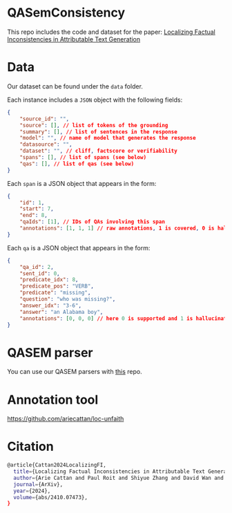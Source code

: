 # QASemConsistency

This repo includes the code and dataset for the paper: [Localizing Factual Inconsistencies in Attributable Text Generation](https://arxiv.org/abs/2410.07473)


# Data

Our dataset can be found under the `data` folder. 

Each instance includes a `JSON` object with the following fields:
```json
{
    "source_id": "",
    "source": [], // list of tokens of the grounding 
    "summary": [], // list of sentences in the response
    "model": "", // name of model that generates the response
    "datasource": "", 
    "dataset": "", // cliff, factscore or verifiability
    "spans": [], // list of spans (see below)
    "qas": [], // list of qas (see below)
}
```

Each `span` is a JSON object that appears in the form:
```json
{
    "id": 1, 
    "start": 7, 
    "end": 8, 
    "qaIds": [1], // IDs of QAs involving this span
    "annotations": [1, 1, 1] // raw annotations, 1 is covered, 0 is hallucinated
}
```

Each `qa` is a JSON object that appears in the form:
```json
{
    "qa_id": 2,
    "sent_id": 0, 
    "predicate_idx": 8, 
    "predicate_pos": "VERB", 
    "predicate": "missing", 
    "question": "who was missing?", 
    "answer_idx": "3-6", 
    "answer": "an Alabama boy", 
    "annotations": [0, 0, 0] // here 0 is supported and 1 is hallucinated
}
```

# QASEM parser

You can use our QASEM parsers with [this](https://github.com/plroit/qasem_parser) repo. 

# Annotation tool

https://github.com/ariecattan/loc-unfaith

# Citation

```bash
@article{Cattan2024LocalizingFI,
  title={Localizing Factual Inconsistencies in Attributable Text Generation},
  author={Arie Cattan and Paul Roit and Shiyue Zhang and David Wan and Roee Aharoni and Idan Szpektor and Mohit Bansal and Ido Dagan},
  journal={ArXiv},
  year={2024},
  volume={abs/2410.07473},
}   
```